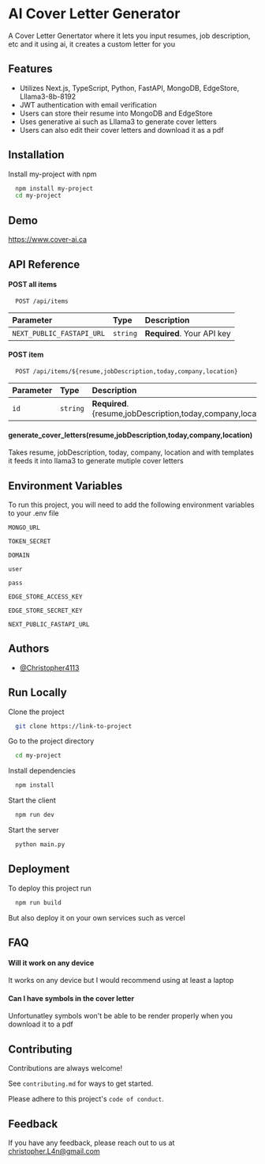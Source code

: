 
# AI Cover Letter Generator

A Cover Letter Genertator where it lets you input resumes, job description, etc and it using ai, it creates a custom letter for you




## Features

- Utilizes Next.js, TypeScript, Python, FastAPI, MongoDB, EdgeStore, Lllama3-8b-8192
- JWT authentication with email verification
- Users can store their resume into MongoDB and EdgeStore
- Uses generative ai such as Lllama3 to generate cover letters
- Users can also edit their cover letters and download it as a pdf


## Installation

Install my-project with npm

```bash
  npm install my-project
  cd my-project
```
    
## Demo

https://www.cover-ai.ca


## API Reference

#### POST all items

```http
  POST /api/items
```

| Parameter | Type     | Description                |
| :-------- | :------- | :------------------------- |
| `NEXT_PUBLIC_FASTAPI_URL` | `string` | **Required**. Your API key |

#### POST item

```http
  POST /api/items/${resume,jobDescription,today,company,location}
```

| Parameter | Type     | Description                       |
| :-------- | :------- | :-------------------------------- |
| `id`      | `string` | **Required**. {resume,jobDescription,today,company,location} |

#### generate_cover_letters(resume,jobDescription,today,company,location)

Takes resume, jobDescription, today, company, location and with templates it feeds it into llama3 to generate mutiple cover letters


## Environment Variables

To run this project, you will need to add the following environment variables to your .env file

`MONGO_URL`

`TOKEN_SECRET`

`DOMAIN`

`user`

`pass`

`EDGE_STORE_ACCESS_KEY`

`EDGE_STORE_SECRET_KEY`

`NEXT_PUBLIC_FASTAPI_URL`




## Authors

- [@Christopher4113](https://github.com/Christopher4113)


## Run Locally

Clone the project

```bash
  git clone https://link-to-project
```

Go to the project directory

```bash
  cd my-project
```

Install dependencies

```bash
  npm install
```

Start the client

```bash
  npm run dev
```

Start the server

```bash
  python main.py
```
## Deployment

To deploy this project run

```bash
  npm run build
```
But also deploy it on your own services such as vercel


## FAQ

#### Will it work on any device

It works on any device but I would recommend using at least a laptop

#### Can I have symbols in the cover letter

Unfortunatley symbols won't be able to be render properly when you download it to a pdf


## Contributing

Contributions are always welcome!

See `contributing.md` for ways to get started.

Please adhere to this project's `code of conduct`.


## Feedback

If you have any feedback, please reach out to us at christopher.L4n@gmail.com

